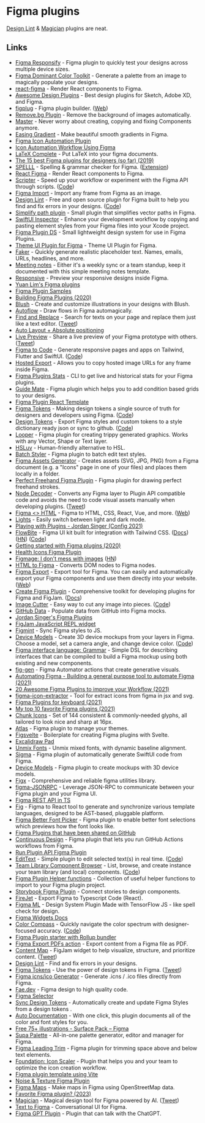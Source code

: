 # Figma plugins

[Design Lint](https://www.figma.com/community/plugin/801195587640428208/Design-Lint) & [Magician](https://magician.design/) plugins are neat.

## Links

- [Figma Responsify](https://github.com/brianlovin/figma-responsify) - Figma plugin to quickly test your designs across multiple device sizes.
- [Figma Dominant Color Toolkit](https://github.com/brianlovin/figma-dominant-color-toolkit) - Generate a palette from an image to magically populate your designs.
- [react-figma](https://github.com/ilyalesik/react-figma) - Render React components to Figma.
- [Awesome Design Plugins](https://flawlessapp.io/designplugins) - Best design plugins for Sketch, Adobe XD, and Figma.
- [figplug](https://github.com/rsms/figplug) - Figma plugin builder. ([Web](https://rsms.me/figplug/))
- [Remove.bg Plugin](https://github.com/aaroniker/figma-remove-bg) - Remove the background of images automatically.
- [Master](https://www.figma.com/community/plugin/767721682134156281/Master) - Never worry about creating, copying and fixing Components anymore.
- [Easing Gradient](https://github.com/matchai/figma-easing-gradient) - Make beautiful smooth gradients in Figma.
- [Figma Icon Automation Plugin](https://github.com/leadream/figma-icon-automation)
- [Icon Automation Workflow Using Figma](https://github.com/leadream/juuust-react-icon)
- [LaTeX Complete](https://github.com/maxkrieger/figma-latex-complete-plugin) - Put LaTeX into your figma documents.
- [The 15 best Figma plugins for designers (so far) (2019)](https://uxdesign.cc/the-15-best-figma-plugins-for-designers-so-far-84332ab1a61)
- [SPELLL](https://spelll.design/) - Spelling & grammar checker for Figma. ([Extension](https://www.figma.com/community/plugin/754026612866636376/SPELLL---Spelling-%26-Grammar-Checking-for-Figma-%26-FigJam))
- [React Figma](https://github.com/react-figma/react-figma) - Render React components to Figma.
- [Scripter](https://www.figma.com/community/plugin/757836922707087381/Scripter) - Speed up your workflow or experiment with the Figma API through scripts. ([Code](https://github.com/rsms/scripter))
- [Figma Import](https://packages.framer.com/package/lily/figma-import) - Import any frame from Figma as an image.
- [Design Lint](https://lintyour.design/) - Free and open source plugin for Figma built to help you find and fix errors in your designs. ([Code](https://github.com/destefanis/design-lint))
- [Simplify path plugin](https://github.com/zserge/figma-simplify-path) - Small plugin that simplifies vector paths in Figma.
- [SwiftUI Inspector](https://www.figma.com/community/plugin/784879032180068427/SwiftUI-Inspector) - Enhance your development workflow by copying and pasting element styles from your Figma files into your Xcode project.
- [Figma Plugin DS](https://github.com/thomas-lowry/figma-plugin-ds) - Small lightweight design system for use in Figma Plugins.
- [Theme UI Plugin for Figma](https://github.com/LekoArts/figma-theme-ui) - Theme UI Plugin for Figma.
- [Faker](https://www.figma.com/community/plugin/833836762121994814/Faker) - Quickly generate realistic placeholder text. Names, emails, URLs, headlines, and more.
- [Meeting notes](https://www.figma.com/community/file/836628128099607728) - Either it's a weekly sync or a team standup, keep it documented with this simple meeting notes template.
- [Responsive](https://www.figma.com/community/plugin/840727678445998968/Responsive) - Preview your responsive designs inside Figma.
- [Yuan Lim's Figma plugins](https://github.com/yuanqing/figma-plugins)
- [Figma Plugin Samples](https://github.com/figma/plugin-samples)
- [Building Figma Plugins (2020)](https://varun.ca/figma-plugins/)
- [Blush](https://www.figma.com/community/plugin/838959511417581040/Blush) - Create and customize illustrations in your designs with Blush.
- [Autoflow](https://www.flowchart.design/) - Draw flows in Figma automagically.
- [Find and Replace](https://www.figma.com/community/plugin/735072959812183643/Find-and-Replace) - Search for texts on your page and replace them just like a text editor. ([Tweet](https://twitter.com/notdetails/status/1294454546400448512))
- [Auto Layout + Absolute positioning](https://www.figma.com/community/file/886244271808606023)
- [Live Preview](https://www.figma.com/community/plugin/849390271196300773/Live-Preview) - Share a live preview of your Figma prototype with others. ([Tweet](https://twitter.com/jsngr/status/1304794296323801088))
- [Figma to Code](<https://www.figma.com/community/plugin/842128343887142055/Figma-to-Code-(Tailwind%2C-Flutter%2C-SwiftUI)>) - Generate responsive pages and apps on Tailwind, Flutter and SwiftUI. ([Code](https://github.com/bernaferrari/FigmaToCode))
- [Hosted Export](https://www.figma.com/community/plugin/886688414738743606/Hosted-Export) - Allows you to copy hosted image URLs for any frame inside Figma.
- [Figma Plugins Stats](https://github.com/yuanqing/figma-plugins-stats) - CLI to get live and historical stats for your Figma plugins.
- [Guide Mate](https://github.com/praneshr/guidemate) - Figma plugin which helps you to add condition based grids to your designs.
- [Figma Plugin React Template](https://github.com/mattpocock/figma-xstate-plugin)
- [Figma Tokens](https://www.figma.com/community/plugin/843461159747178978/Figma-Tokens) - Making design tokens a single source of truth for designers and developers using Figma. ([Code](https://github.com/six7/figma-tokens))
- [Design Tokens](https://www.figma.com/community/plugin/888356646278934516/Design-Tokens) - Export Figma styles and custom tokens to a style dictionary ready json or sync to github. ([Code](https://github.com/lukasoppermann/design-tokens))
- [Looper](https://github.com/kuldar/figma-looper) - Figma plugin for creating trippy generated graphics. Works with any Vector, Shape or Text layer.
- [HSLuv](https://www.figma.com/community/plugin/811341846366740536/HSLuve) - Human-friendly alternative to HSL.
- [Batch Styler](https://github.com/six7/figma-batch-styler) - Figma plugin to batch edit text styles.
- [Figma Assets Generator](https://github.com/six7/figma-assets-generator) - Creates assets (SVG, JPG, PNG) from a Figma document (e.g. a "Icons" page in one of your files) and places them locally in a folder.
- [Perfect Freehand Figma Plugin](https://github.com/steveruizok/figma-plugin-perfect-freehand) - Figma plugin for drawing perfect freehand strokes.
- [Node Decoder](https://www.figma.com/community/plugin/933372797518031971/Node-Decoder) - Converts any Figma layer to Plugin API compatible code and avoids the need to code visual assets manually when developing plugins. ([Tweet](https://twitter.com/leadream4/status/1387944828458074112))
- [Figma <\> HTML](https://github.com/BuilderIO/figma-html) - Figma to HTML, CSS, React, Vue, and more. ([Web](https://www.figma.com/community/plugin/747985167520967365/Figma-to-HTML%2C-CSS%2C-React-%26-more!))
- [Lights](https://www.figma.com/community/plugin/780821534053786200/Lights) - Easily switch between light and dark mode.
- [Playing with Plugins - Jordan Singer (Config 2021)](https://www.youtube.com/watch?v=fpYmcsszClo)
- [FlowBite](https://flowbite.design/) - Figma UI kit built for integration with Tailwind CSS. ([Docs](https://flowbite.com/docs/getting-started/introduction/)) ([HN](https://news.ycombinator.com/item?id=28561468)) ([Code](https://github.com/themesberg/flowbite))
- [Getting started with Figma plugins (2020)](https://blog.prototypr.io/figma-plugin-tutorial-1-6-65fc2102506)
- [Health Icons Figma Plugin](https://www.figma.com/community/plugin/992844281461869440/Health-Icons-Figma-Plugin)
- [Figmage: I don't mess with images](https://heyraviteja.com/post/projects/figmage/) ([HN](https://news.ycombinator.com/item?id=28094989))
- [HTML to Figma](https://github.com/sergcen/html-to-figma) - Converts DOM nodes to Figma nodes.
- [Figma Export](https://github.com/marcomontalbano/figma-export) - Export tool for Figma. You can easily and automatically export your Figma components and use them directly into your website. ([Web](https://figma-export.marcomontalbano.com/))
- [Create Figma Plugin](https://github.com/yuanqing/create-figma-plugin) - Comprehensive toolkit for developing plugins for Figma and FigJam. ([Docs](https://yuanqing.github.io/create-figma-plugin/))
- [Image Cutter](https://www.figma.com/community/plugin/899731058839960598/Image-Cutter) - Easy way to cut any image into pieces. ([Code](https://github.com/ardov/Image-Cutter))
- [GitHub Data](https://github.com/brianlovin/figma-github-data) - Populate data from GitHub into Figma mocks.
- [Jordan Singer's Figma Plugins](https://www.figma.com/@jordan)
- [FigJam JavaScript REPL widget](https://github.com/colebemis/figjam-javascript-repl)
- [Figmint](https://github.com/tiltshift/figmint) - Sync Figma styles to JS.
- [Device Models](https://www.figma.com/community/plugin/906973799344127422/Device-Models) - Create 3D device mockups from your layers in Figma. Choose a model, set a camera angle, and change device color. ([Code](https://github.com/CodyJasonBennett/device-models))
- [Figma interface language: Grammar](https://github.com/parkerhendo/figma-interface-language) - Simple DSL for describing interfaces that can be compiled to build a Figma mockup using both existing and new components.
- [fig-gen](https://github.com/iamnbutler/fig-gen) - Figma Automator actions that create generative visuals.
- [Automating Figma - Building a general purpose tool to automate Figma (2021)](https://ibuildmyideas.substack.com/p/automating-figma)
- [20 Awesome Figma Plugins to improve your Workflow (2021)](https://www.marcandrew.me/20-awesome-figma-plugins-to-improve-your-workflow/)
- [figma-icon-extractor](https://github.com/bem/figma-icon-extractor) - Tool for extract icons from figma in jsx and svg.
- [Figma Plugins for keyboard (2021)](https://twitter.com/figmadesign/status/1458124921305853960)
- [My top 10 favorite Figma plugins (2021)](https://twitter.com/buninux/status/1458113472407945223)
- [Chunk Icons](https://www.figma.com/community/file/889863427421594653) - Set of 144 consistent & commonly-needed glyphs, all tailored to look nice and sharp at 16px.
- [Atlas](https://jwels.berlin/atlas/) - Figma plugin to manage your themes.
- [Figsvelte](https://github.com/thomas-lowry/figsvelte) - Boilerplate for creating Figma plugins with Svelte.
- [Excalidraw Pad](https://www.figma.com/community/widget/1047391719101881118)
- [Unmix Fonts](https://www.figma.com/community/plugin/1039804395780906653/Unmix-Fonts) - Unmix mixed fonts, with dynamic baseline alignment.
- [Sigma](https://github.com/bannzai/Sigma) - Figma plugin of automatically generate SwiftUI code from Figma.
- [Device Models](https://github.com/CodyJasonBennett/device-models) - Figma plugin to create mockups with 3D device models.
- [Figx](https://github.com/n0ruSh/figx) - Comprehensive and reliable figma utilities library.
- [figma-JSONRPC](https://github.com/Lona/figma-jsonrpc) - Leverage JSON-RPC to communicate between your Figma plugin and your Figma UI.
- [Figma REST API in TS](https://github.com/didoo/figma-api)
- [Fig](https://github.com/piglovesyou/fig) - Figma to React tool to generate and synchronize various template languages, designed to be AST-based, pluggable platform.
- [Figma Better Font Picker](https://github.com/yenargy/figma-better-font-picker) - Figma plugin to enable better font selections which previews how the font looks like.
- [Figma Plugins that have been shared on GitHub](https://github.com/thomas-lowry/figma-plugins-on-github)
- [Continuous Design](https://github.com/mikaelvesavuori/figma-plugin-continuous-design) - Figma plugin that lets you run GitHub Actions workflows from Figma.
- [Run Plugin API Figma Plugin](https://github.com/ryonakae/figma-plugin-run-plugin-api)
- [EditText](https://www.figma.com/community/plugin/855231882544507460/EditText) - Simple plugin to edit selected text(s) in real time. ([Code](https://github.com/ryonakae/figma-plugin-edit-text))
- [Team Library Component Browser](https://www.figma.com/community/plugin/813970431341620710/Team-Library-Component-Browser) - List, browse, and create instance your team library (and local) components. ([Code](https://github.com/ryonakae/figma-plugin-team-library-component-browser))
- [Figma Plugin Helper functions](https://github.com/figma-plugin-helper-functions/figma-plugin-helpers) - Collection of useful helper functions to import to your Figma plugin project.
- [Storybook Figma Plugin](https://storybook.js.org/blog/figma-plugin-beta/) - Connect stories to design components.
- [FireJet](https://www.firejet.io/) - Export Figma to Typescript Code (React).
- [Figma ML](https://github.com/dusskapark/figma-ml) - Design System Plugin Made with TensorFlow JS - like spell check for design.
- [Figma Widgets Docs](https://www.figma.com/widget-docs/intro/)
- [Color Compass](https://www.figma.com/community/plugin/754415266574382747/Color-Compass) - Quickly navigate the color spectrum with designer-focused accuracy. ([Code](https://github.com/jaclyntan/figma-color-compass))
- [Figma Plugin starter with Rollup bundler](https://github.com/presenta-software/figma-rollup-plugin)
- [Figma Export PDFs action](https://github.com/marcomontalbano/figma-export-pdfs-action) - Export content from a Figma file as PDF.
- [Content Map](https://www.figma.com/community/widget/1094814285122843280/Content-Map) - FigJam widget to help visualize, structure, and prioritize content. ([Tweet](https://twitter.com/mirkosantangelo/status/1521557624944308224))
- [Design Lint](https://www.figma.com/community/plugin/801195587640428208/Design-Lint) - Find and fix errors in your designs.
- [Figma Tokens](https://www.figmatokens.com/) - Use the power of design tokens in Figma. ([Tweet](https://twitter.com/six7/status/1529577240866041857))
- [Figma icns/ico Generator](https://github.com/aaroniker/figma-icns-ico-generator) - Generate .icns / .ico files directly from Figma.
- [Fae.dev](https://www.fae.dev/) - Figma design to high quality code.
- [Figma Selector](https://github.com/reiddraper/figma-selector)
- [Sync Design Tokens](https://github.com/Suleiman19/sync-design-tokens-figma) - Automatically create and update Figma Styles from a design tokens .
- [Auto Documentation](https://www.figma.com/community/plugin/1134018716847999330/Auto-Documentation) - With one click, this plugin documents all of the color and font styles for you.
- [Free 75+ illustrations - Surface Pack – Figma](https://www.figma.com/community/file/883778082594341562)
- [Supa Palette](https://www.supa-palette.com/) - All-in-one palette generator, editor and manager for Figma.
- [Figma Leading Trim](https://github.com/markdalgleish/figma-leading-trim) - Figma plugin for trimming space above and below text elements.
- [Foundation: Icon Scaler](https://www.figma.com/community/plugin/1080268938349341224/Foundation%3A-Icon-Scaler) - Plugin that helps you and your team to optimize the icon creation workflow.
- [Figma plugin template using Vite](https://github.com/alexwidua/figma-plugin-vite)
- [Noise & Texture Figma Plugin](https://www.figma.com/community/plugin/1138854718618193875/Noise-%26-Texture)
- [Figma Maps](https://github.com/placemark/figma-plugin) - Make maps in Figma using OpenStreetMap data.
- [Favorite Figma plugin? (2023)](https://twitter.com/FonsMans/status/1610546597313794052)
- [Magician](https://magician.design/) - Magical design tool for Figma powered by AI. ([Tweet](https://twitter.com/oykun/status/1611013578101760001))
- [Text to Figma](https://github.com/jayhack/text-to-figma) - Conversational UI for Figma.
- [Figma GPT Plugin](https://github.com/ryonakae/figma-plugin-figma-gpt) - Plugin that can talk with the ChatGPT.
